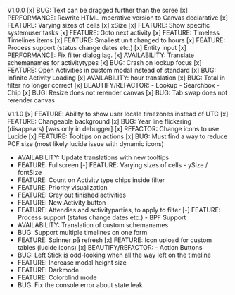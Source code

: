 V1.0.0
[x] BUG: Text can be dragged further than the scree
[x] PERFORMANCE: Rewrite HTML imperative version to Canvas declarative
[x] FEATURE: Varying sizes of cells
[x] xSize
[x] FEATURE: Show specific systemuser tasks
[x] FEATURE: Goto next activity
[x] FEATURE: Timeless Timelines items
[x] FEATURE: Smallest unit changed to hours
[x] FEATURE: Process support (status change dates etc.)
[x] Entity input
[x] PERFORMANCE: Fix filter dialog lag.
[x] AVAILABILITY: Translate schemanames for activitytypes
[x] BUG: Crash on lookup focus
[x] FEATURE: Open Activities in custom modal instead of standard
[x] BUG: Infinite Activity Loading
[x] AVAILABILITY: hour translation
[x] BUG: Total in filter no longer correct
[x] BEAUTIFY/REFACTOR: - Lookup - Searchbox - Chip
[x] BUG: Resize does not rerender canvas
[x] BUG: Tab swap does not rerender canvas

V1.1.0
[x] FEATURE: Ability to show user locale timezones instead of UTC
[x] FEATURE: Changeable background
[x] BUG: Year line flickering (disappears) [was only in debugger]
[x] REFACTOR: Change icons to use Lucide
[x] FEATURE: Tooltips on actions
[x] BUG: Must find a way to reduce PCF size (most likely lucide issue with dynamic icons)
- AVAILABILITY: Update translations with new tooltips
- FEATURE: Fullscreen
[-] FEATURE: Varying sizes of cells - ySize / fontSize
- FEATURE: Count on Activity type chips inside filter
- FEATURE: Priority visualization
- FEATURE: Grey out finished activities
- FEATURE: New Activity button
- FEATURE: Attendies and activityparties, to apply to filter
[-] FEATURE: Process support (status change dates etc.) - BPF Support
- AVAILABILITY: Translation of custom schemanames
- BUG: Support multiple timelines on one form
- FEATURE: Spinner på refresh
[x] FEATURE: Icon upload for custom tables (lucide icons)
[x] BEAUTIFY/REFACTOR: - Action Buttons
- BUG: Left Stick is odd-looking when all the way left on the timeline
- FEATURE: Increase modal height size
- FEATURE: Darkmode
- FEATURE: Colorblind mode
- BUG: Fix the console error about state leak